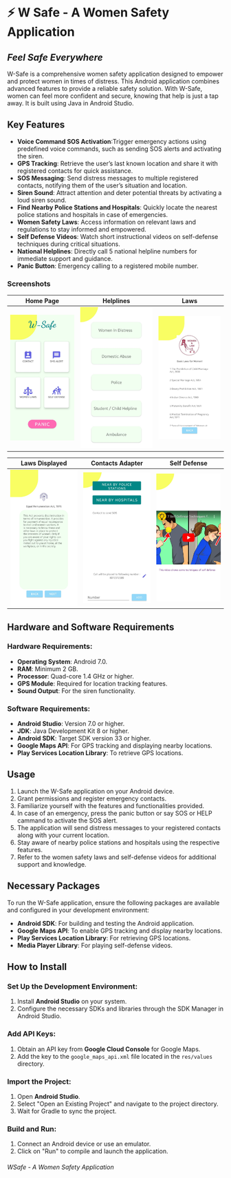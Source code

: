 # ⚡ W Safe - A Women Safety Application
## _Feel Safe Everywhere_

W-Safe is a comprehensive women safety application designed to empower and protect women in times of distress. This Android application combines advanced features to provide a reliable safety solution. With W-Safe, women can feel more confident and secure, knowing that help is just a tap away. It is built using Java in Android Studio.

## Key Features

- **Voice Command SOS Activation**:Trigger emergency actions using predefined voice commands, such as sending SOS alerts and activating the siren.
- **GPS Tracking**: Retrieve the user’s last known location and share it with registered contacts for quick assistance.
- **SOS Messaging**: Send distress messages to multiple registered contacts, notifying them of the user’s situation and location.
- **Siren Sound**: Attract attention and deter potential threats by activating a loud siren sound.
- **Find Nearby Police Stations and Hospitals**: Quickly locate the nearest police stations and hospitals in case of emergencies.
- **Women Safety Laws**: Access information on relevant laws and regulations to stay informed and empowered.
- **Self Defense Videos**: Watch short instructional videos on self-defense techniques during critical situations.
- **National Helplines**: Directly call 5 national helpline numbers for immediate support and guidance.
- **Panic Button**: Emergency calling to a registered mobile number.

### Screenshots
Home Page | Helplines | Laws
:------------------:|:-------------------:|:-------------------:
![Home - screenshot](Media/Home.jpeg) | ![Helplines - screenshot](Media/Helpline.jpeg) | ![Laws - screenshot](Media/Laws.jpeg) 

Laws Displayed | Contacts Adapter | Self Defense
:------------------:|:-------------------:|:-------------------:
![LawDisp - screenshot](Media/DisplayLaw.jpeg) | ![Contacts Adapt - screenshot](Media/AddContacts.jpeg) | ![self defense - screenshot](Media/SelfDefense.jpeg)

## Hardware and Software Requirements

### Hardware Requirements:
- **Operating System**: Android 7.0.
- **RAM**: Minimum 2 GB.
- **Processor**: Quad-core 1.4 GHz or higher.
- **GPS Module**: Required for location tracking features.
- **Sound Output**: For the siren functionality.

### Software Requirements:
- **Android Studio**: Version 7.0 or higher.
- **JDK**: Java Development Kit 8 or higher.
- **Android SDK**: Target SDK version 33 or higher.
- **Google Maps API**: For GPS tracking and displaying nearby locations.
- **Play Services Location Library**: To retrieve GPS locations.

## Usage

1. Launch the W-Safe application on your Android device.
2. Grant permissions and register emergency contacts.
3. Familiarize yourself with the features and functionalities provided.
4. In case of an emergency, press the panic button or say SOS or HELP cammand to activate the SOS alert.
5. The application will send distress messages to your registered contacts along with your current location.
6. Stay aware of nearby police stations and hospitals using the respective features.
7. Refer to the women safety laws and self-defense videos for additional support and knowledge.
   
## Necessary Packages

To run the W-Safe application, ensure the following packages are available and configured in your development environment:

- **Android SDK**: For building and testing the Android application.
- **Google Maps API**: To enable GPS tracking and display nearby locations.
- **Play Services Location Library**: For retrieving GPS locations.
- **Media Player Library**: For playing self-defense videos.


## How to Install

### Set Up the Development Environment:
1. Install **Android Studio** on your system.
2. Configure the necessary SDKs and libraries through the SDK Manager in Android Studio.

### Add API Keys:
1. Obtain an API key from **Google Cloud Console** for Google Maps.
2. Add the key to the `google_maps_api.xml` file located in the `res/values` directory.

### Import the Project:
1. Open **Android Studio**.
2. Select "Open an Existing Project" and navigate to the project directory.
3. Wait for Gradle to sync the project.

### Build and Run:
1. Connect an Android device or use an emulator.
2. Click on "Run" to compile and launch the application.

###### WSafe - A Women Safety Application 
